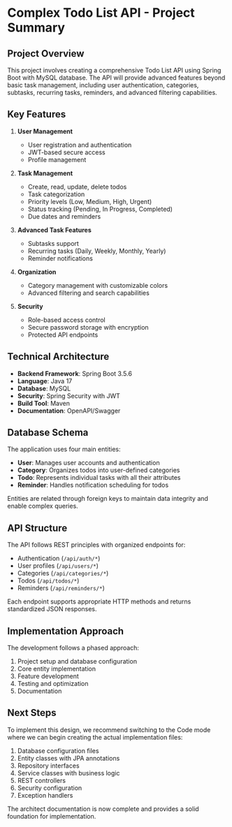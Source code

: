 # Complex Todo List API - Project Summary

## Project Overview
This project involves creating a comprehensive Todo List API using Spring Boot with MySQL database. The API will provide advanced features beyond basic task management, including user authentication, categories, subtasks, recurring tasks, reminders, and advanced filtering capabilities.

## Key Features
1. **User Management**
   - User registration and authentication
   - JWT-based secure access
   - Profile management

2. **Task Management**
   - Create, read, update, delete todos
   - Task categorization
   - Priority levels (Low, Medium, High, Urgent)
   - Status tracking (Pending, In Progress, Completed)
   - Due dates and reminders

3. **Advanced Task Features**
   - Subtasks support
   - Recurring tasks (Daily, Weekly, Monthly, Yearly)
   - Reminder notifications

4. **Organization**
   - Category management with customizable colors
   - Advanced filtering and search capabilities

5. **Security**
   - Role-based access control
   - Secure password storage with encryption
   - Protected API endpoints

## Technical Architecture
- **Backend Framework**: Spring Boot 3.5.6
- **Language**: Java 17
- **Database**: MySQL
- **Security**: Spring Security with JWT
- **Build Tool**: Maven
- **Documentation**: OpenAPI/Swagger

## Database Schema
The application uses four main entities:
- **User**: Manages user accounts and authentication
- **Category**: Organizes todos into user-defined categories
- **Todo**: Represents individual tasks with all their attributes
- **Reminder**: Handles notification scheduling for todos

Entities are related through foreign keys to maintain data integrity and enable complex queries.

## API Structure
The API follows REST principles with organized endpoints for:
- Authentication (`/api/auth/*`)
- User profiles (`/api/users/*`)
- Categories (`/api/categories/*`)
- Todos (`/api/todos/*`)
- Reminders (`/api/reminders/*`)

Each endpoint supports appropriate HTTP methods and returns standardized JSON responses.

## Implementation Approach
The development follows a phased approach:
1. Project setup and database configuration
2. Core entity implementation
3. Feature development
4. Testing and optimization
5. Documentation

## Next Steps
To implement this design, we recommend switching to the Code mode where we can begin creating the actual implementation files:
1. Database configuration files
2. Entity classes with JPA annotations
3. Repository interfaces
4. Service classes with business logic
5. REST controllers
6. Security configuration
7. Exception handlers

The architect documentation is now complete and provides a solid foundation for implementation.